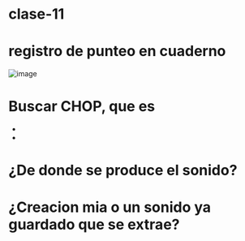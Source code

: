 # clase-11
# registro de punteo en cuaderno

![image](https://github.com/montoyamoraga/dis145/assets/164402625/4a1d657f-1ea9-4161-849d-2077c3e52582)

# Buscar CHOP, que es
-
-

# ¿De donde se produce el sonido?
# ¿Creacion mia o un sonido ya guardado que se extrae?

